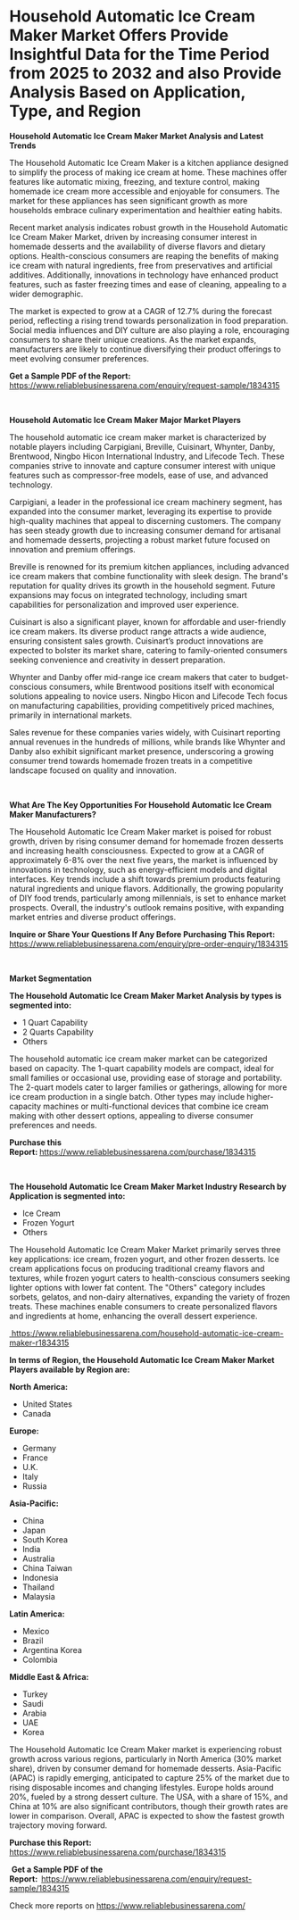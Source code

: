 <p><h1>Household Automatic Ice Cream Maker Market Offers Provide Insightful Data for the Time Period from 2025 to 2032 and also Provide Analysis Based on Application, Type, and Region</h1></p><p><strong>Household Automatic Ice Cream Maker Market Analysis and Latest Trends</strong></p>
<p><p>The Household Automatic Ice Cream Maker is a kitchen appliance designed to simplify the process of making ice cream at home. These machines offer features like automatic mixing, freezing, and texture control, making homemade ice cream more accessible and enjoyable for consumers. The market for these appliances has seen significant growth as more households embrace culinary experimentation and healthier eating habits.</p><p>Recent market analysis indicates robust growth in the Household Automatic Ice Cream Maker Market, driven by increasing consumer interest in homemade desserts and the availability of diverse flavors and dietary options. Health-conscious consumers are reaping the benefits of making ice cream with natural ingredients, free from preservatives and artificial additives. Additionally, innovations in technology have enhanced product features, such as faster freezing times and ease of cleaning, appealing to a wider demographic.</p><p>The market is expected to grow at a CAGR of 12.7% during the forecast period, reflecting a rising trend towards personalization in food preparation. Social media influences and DIY culture are also playing a role, encouraging consumers to share their unique creations. As the market expands, manufacturers are likely to continue diversifying their product offerings to meet evolving consumer preferences.</p></p>
<p><strong>Get a Sample PDF of the Report:&nbsp;</strong> <a href="https://www.reliablebusinessarena.com/enquiry/request-sample/1834315?utm_campaign=2635&utm_medium=2&utm_source=Github&utm_content=ia&utm_term=05042025&utm_id=household-automatic-ice-cream-maker">https://www.reliablebusinessarena.com/enquiry/request-sample/1834315</a></p>
<p>&nbsp;</p>
<p><strong>Household Automatic Ice Cream Maker Major Market Players</strong></p>
<p><p>The household automatic ice cream maker market is characterized by notable players including Carpigiani, Breville, Cuisinart, Whynter, Danby, Brentwood, Ningbo Hicon International Industry, and Lifecode Tech. These companies strive to innovate and capture consumer interest with unique features such as compressor-free models, ease of use, and advanced technology.</p><p>Carpigiani, a leader in the professional ice cream machinery segment, has expanded into the consumer market, leveraging its expertise to provide high-quality machines that appeal to discerning customers. The company has seen steady growth due to increasing consumer demand for artisanal and homemade desserts, projecting a robust market future focused on innovation and premium offerings.</p><p>Breville is renowned for its premium kitchen appliances, including advanced ice cream makers that combine functionality with sleek design. The brand's reputation for quality drives its growth in the household segment. Future expansions may focus on integrated technology, including smart capabilities for personalization and improved user experience.</p><p>Cuisinart is also a significant player, known for affordable and user-friendly ice cream makers. Its diverse product range attracts a wide audience, ensuring consistent sales growth. Cuisinart’s product innovations are expected to bolster its market share, catering to family-oriented consumers seeking convenience and creativity in dessert preparation.</p><p>Whynter and Danby offer mid-range ice cream makers that cater to budget-conscious consumers, while Brentwood positions itself with economical solutions appealing to novice users. Ningbo Hicon and Lifecode Tech focus on manufacturing capabilities, providing competitively priced machines, primarily in international markets.</p><p>Sales revenue for these companies varies widely, with Cuisinart reporting annual revenues in the hundreds of millions, while brands like Whynter and Danby also exhibit significant market presence, underscoring a growing consumer trend towards homemade frozen treats in a competitive landscape focused on quality and innovation.</p></p>
<p>&nbsp;</p>
<p><strong>What Are The Key Opportunities For Household Automatic Ice Cream Maker Manufacturers?</strong></p>
<p><p>The Household Automatic Ice Cream Maker market is poised for robust growth, driven by rising consumer demand for homemade frozen desserts and increasing health consciousness. Expected to grow at a CAGR of approximately 6-8% over the next five years, the market is influenced by innovations in technology, such as energy-efficient models and digital interfaces. Key trends include a shift towards premium products featuring natural ingredients and unique flavors. Additionally, the growing popularity of DIY food trends, particularly among millennials, is set to enhance market prospects. Overall, the industry's outlook remains positive, with expanding market entries and diverse product offerings.</p></p>
<p><strong>Inquire or Share Your Questions If Any Before Purchasing This Report:</strong> <a href="https://www.reliablebusinessarena.com/enquiry/pre-order-enquiry/1834315?utm_campaign=2635&utm_medium=2&utm_source=Github&utm_content=ia&utm_term=05042025&utm_id=household-automatic-ice-cream-maker">https://www.reliablebusinessarena.com/enquiry/pre-order-enquiry/1834315</a></p>
<p>&nbsp;</p>
<p><strong>Market Segmentation</strong></p>
<p><strong>The Household Automatic Ice Cream Maker Market Analysis by types is segmented into:</strong></p>
<p><ul><li>1 Quart Capability</li><li>2 Quarts Capability</li><li>Others</li></ul></p>
<p><p>The household automatic ice cream maker market can be categorized based on capacity. The 1-quart capability models are compact, ideal for small families or occasional use, providing ease of storage and portability. The 2-quart models cater to larger families or gatherings, allowing for more ice cream production in a single batch. Other types may include higher-capacity machines or multi-functional devices that combine ice cream making with other dessert options, appealing to diverse consumer preferences and needs.</p></p>
<p><strong>Purchase this Report:&nbsp;</strong><a href="https://www.reliablebusinessarena.com/purchase/1834315?utm_campaign=2635&utm_medium=2&utm_source=Github&utm_content=ia&utm_term=05042025&utm_id=household-automatic-ice-cream-maker">https://www.reliablebusinessarena.com/purchase/1834315</a></p>
<p>&nbsp;</p>
<p><strong>The Household Automatic Ice Cream Maker Market Industry Research by Application is segmented into:</strong></p>
<p><ul><li>Ice Cream</li><li>Frozen Yogurt</li><li>Others</li></ul></p>
<p><p>The Household Automatic Ice Cream Maker Market primarily serves three key applications: ice cream, frozen yogurt, and other frozen desserts. Ice cream applications focus on producing traditional creamy flavors and textures, while frozen yogurt caters to health-conscious consumers seeking lighter options with lower fat content. The "Others" category includes sorbets, gelatos, and non-dairy alternatives, expanding the variety of frozen treats. These machines enable consumers to create personalized flavors and ingredients at home, enhancing the overall dessert experience.</p></p>
<p><a href="https://www.reliablebusinessarena.com/household-automatic-ice-cream-maker-r1834315?utm_campaign=2635&utm_medium=2&utm_source=Github&utm_content=ia&utm_term=05042025&utm_id=household-automatic-ice-cream-maker">&nbsp;https://www.reliablebusinessarena.com/household-automatic-ice-cream-maker-r1834315</a></p>
<p><strong>In terms of Region, the Household Automatic Ice Cream Maker Market Players available by Region are:</strong></p>
<p>
    <p> <strong> North America: </strong>
        <ul>
            <li>United States</li>
            <li>Canada</li>
        </ul>
        </p> 
    <p> <strong> Europe: </strong>
        <ul>
            <li>Germany</li>
            <li>France</li>
            <li>U.K.</li>
            <li>Italy</li>
            <li>Russia</li>
        </ul>
        </p> 
    <p> <strong> Asia-Pacific: </strong>
        <ul>
            <li>China</li>
            <li>Japan</li>
            <li>South Korea</li>
            <li>India</li>
            <li>Australia</li>
            <li>China Taiwan</li>
            <li>Indonesia</li>
            <li>Thailand</li>
            <li>Malaysia</li>
        </ul>
        </p> 
    <p> <strong> Latin America: </strong>
        <ul>
            <li>Mexico</li>
            <li>Brazil</li>
            <li>Argentina Korea</li>
            <li>Colombia</li>
        </ul>
        </p> 
    <p> <strong> Middle East & Africa: </strong>
        <ul>
            <li>Turkey</li>
            <li>Saudi</li>
            <li>Arabia</li>
            <li>UAE</li>
            <li>Korea</li>
        </ul>
    </p>
    </p>
<p><p>The Household Automatic Ice Cream Maker market is experiencing robust growth across various regions, particularly in North America (30% market share), driven by consumer demand for homemade desserts. Asia-Pacific (APAC) is rapidly emerging, anticipated to capture 25% of the market due to rising disposable incomes and changing lifestyles. Europe holds around 20%, fueled by a strong dessert culture. The USA, with a share of 15%, and China at 10% are also significant contributors, though their growth rates are lower in comparison. Overall, APAC is expected to show the fastest growth trajectory moving forward.</p></p>
<p><strong>Purchase this Report: </strong><a href="https://www.reliablebusinessarena.com/purchase/1834315?utm_campaign=2635&utm_medium=2&utm_source=Github&utm_content=ia&utm_term=05042025&utm_id=household-automatic-ice-cream-maker">https://www.reliablebusinessarena.com/purchase/1834315</a></p>
<p>&nbsp;<strong>Get a Sample PDF of the Report:&nbsp;&nbsp;</strong><a href="https://www.reliablebusinessarena.com/enquiry/request-sample/1834315?utm_campaign=2635&utm_medium=2&utm_source=Github&utm_content=ia&utm_term=05042025&utm_id=household-automatic-ice-cream-maker">https://www.reliablebusinessarena.com/enquiry/request-sample/1834315</a></p>
<p><strong></strong></p>
<p>Check more reports on <a href="https://www.reliablebusinessarena.com/?utm_campaign=2635&utm_medium=2&utm_source=Github&utm_content=ia&utm_term=05042025&utm_id=household-automatic-ice-cream-maker">https://www.reliablebusinessarena.com/</a></p>